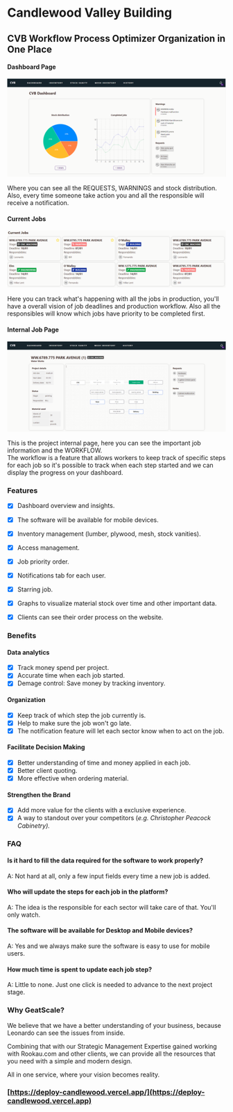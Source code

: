 # Candlewood Valley Building

## CVB Workflow Process Optimizer            Organization in One Place

#### Dashboard Page

![](<.gitbook/assets/image (3).png>)

Where you can see all the REQUESTS, WARNINGS and stock distribution. Also, every time someone take action you and all the responsible will receive a notification.

#### Current Jobs

![](<.gitbook/assets/image (2).png>)

Here you can track what's happening with all the jobs in production, you'll have a overall vision of job deadlines and production workflow. Also all the responsibles will know which jobs have priority to be completed first.

#### Internal Job Page

![](<.gitbook/assets/image (4).png>)

This is the project internal page, here you can see the important job information and the WORKFLOW.\
The workflow is a feature that allows workers to keep track of specific steps for each job so it's possible to track when each step started and we can display the progress on your dashboard. &#x20;

### Features

* [x] Dashboard overview and insights.
* [x] The software will be available for mobile devices.
* [x] Inventory management (lumber, plywood, mesh, stock vanities).
* [x] Access management.
* [x] Job priority order.
* [x] Notifications tab for each user.
* [x] Starring job.
* [x] Graphs to visualize material stock over time and other important data.
* [x] Clients can see their order process on the website.



### Benefits

#### Data analytics

* [x] Track money spend per project.
* [x] Accurate time when each job started.
* [x] Demage control: Save money by tracking inventory.

#### Organization

* [x] Keep track of which step the job currently is.
* [x] Help to make sure the job won't go late.
* [x] The notification feature will let each sector know when to act on the job.

#### Facilitate Decision Making

* [x] Better understanding of time and money applied in each job.
* [x] Better client quoting.
* [x] More effective when ordering material.

#### Strengthen the Brand

* [x] Add more value for the clients with a exclusive experience.
* [x] A way to standout over your competitors (_e.g. Christopher Peacock Cabinetry)._

### FAQ

#### Is it hard to fill the data required for the software to work properly?

A: Not hard at all, only a few input fields every time a new job is added.

#### Who will update the steps for each job in the platform?

A: The idea is the responsible for each sector will take care of that. You'll only watch.

#### The software will be available for Desktop and Mobile devices?

A: Yes and we always make sure the software is easy to use for mobile users.

#### How much time is spent to update each job step?

A: Little to none. Just one click is needed to advance to the next project stage.



### Why GeatScale?

We believe that we have a better understanding of your business, because Leonardo can see the issues from inside.&#x20;

Combining that with our Strategic Management Expertise gained working with Rookau.com and other clients, we can provide all the resources that you need with a simple and modern design.



All in one service, where your vision becomes reality.



### [https://deploy-candlewood.vercel.app/](https://deploy-candlewood.vercel.app)
